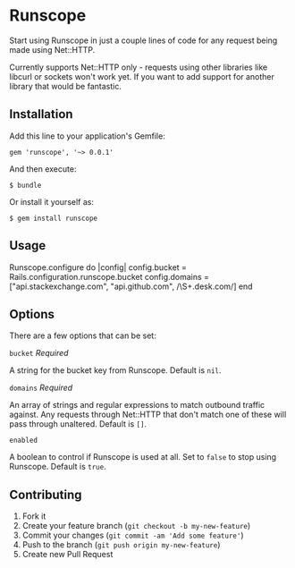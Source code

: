 # Runscope

Start using Runscope in just a couple lines of code for any request being made using Net::HTTP.

Currently supports Net::HTTP only - requests using other libraries like libcurl or sockets won't work yet. If you want to add support for another library that would be fantastic.

## Installation

Add this line to your application's Gemfile:

    gem 'runscope', '~> 0.0.1'

And then execute:

    $ bundle

Or install it yourself as:

    $ gem install runscope

## Usage

  Runscope.configure do |config|
    config.bucket  = Rails.configuration.runscope.bucket
    config.domains = ["api.stackexchange.com", "api.github.com", /\S+\.desk\.com/]
  end

## Options

There are a few options that can be set:

`bucket` *Required*

A string for the bucket key from Runscope. Default is `nil`.

`domains` *Required*

An array of strings and regular expressions to match outbound traffic against. Any requests through Net::HTTP that don't match one of these will pass through unaltered. Default is `[]`.

`enabled`

A boolean to control if Runscope is used at all. Set to `false` to stop using Runscope. Default is `true`.

## Contributing

1. Fork it
2. Create your feature branch (`git checkout -b my-new-feature`)
3. Commit your changes (`git commit -am 'Add some feature'`)
4. Push to the branch (`git push origin my-new-feature`)
5. Create new Pull Request
